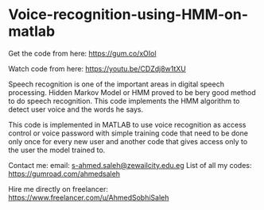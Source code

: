 # Voice-recognition-using-HMM-on-matlab

Get the code from here:
https://gum.co/xOIol

Watch code from here:
https://youtu.be/CDZdj8w1tXU

Speech recognition is one of the important areas in digital speech processing. Hidden Markov Model or HMM proved to be bery good method to do speech recognition. This code implements the HMM algorithm to detect user voice and the words he says.

This code is implemented in MATLAB to use voice recognition as access control or voice password with simple training code that need to be done only once for every new user and another code that gives access only to the user the model trained to.

Contact me:
email: s-ahmed.saleh@zewailcity.edu.eg
List of all my codes: https://gumroad.com/ahmedsaleh

Hire me directly on freelancer:
https://www.freelancer.com/u/AhmedSobhiSaleh

